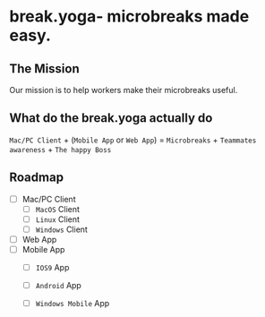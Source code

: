 # break.yoga- microbreaks made easy.

## The Mission
Our mission is to help workers make their microbreaks useful.

## What do the break.yoga actually do
`Mac/PC Client` + (`Mobile App` or `Web App`) = `Microbreaks` + `Teammates awareness` + `The happy Boss`

## Roadmap
- [ ] Mac/PC Client
  - [ ] `MacOS` Client
  - [ ] `Linux` Client
  - [ ] `Windows` Client
- [ ] Web App
- [ ] Mobile App
  - [ ] `IOS9` App
  - [ ] `Android` App
  - [ ] `Windows Mobile` App
  
